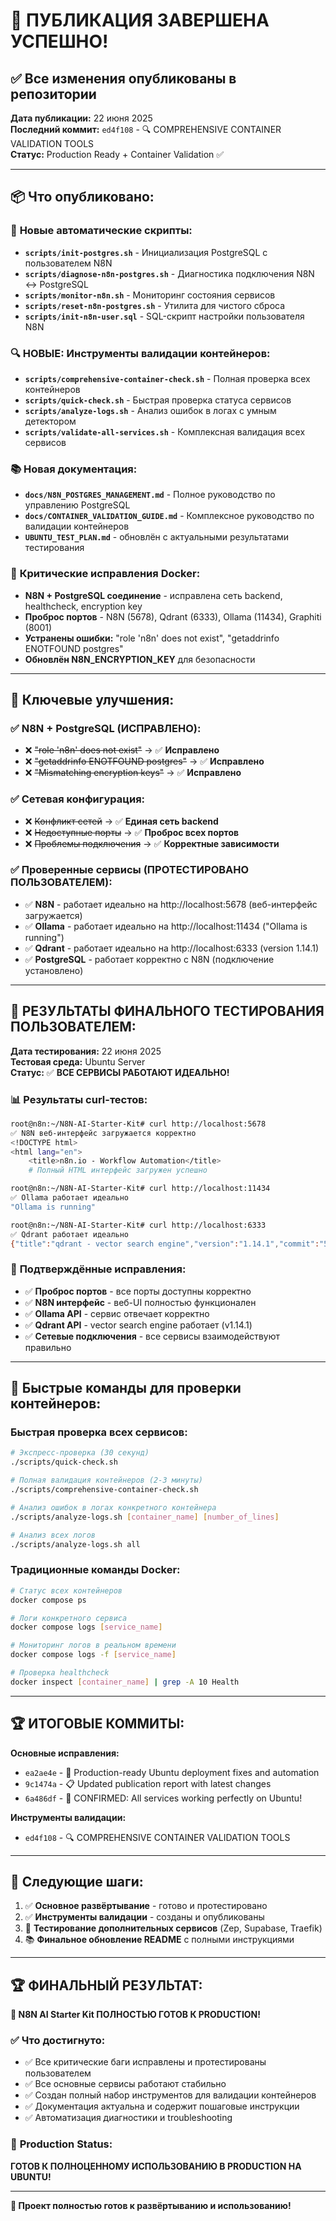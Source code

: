 # 🚀 ПУБЛИКАЦИЯ ЗАВЕРШЕНА УСПЕШНО!

## ✅ **Все изменения опубликованы в репозитории**

**Дата публикации:** 22 июня 2025  
**Последний коммит:** `ed4f108` - 🔍 COMPREHENSIVE CONTAINER VALIDATION TOOLS  
**Статус:** Production Ready + Container Validation ✅

---

## 📦 **Что опубликовано:**

### 🔧 **Новые автоматические скрипты:**
- **`scripts/init-postgres.sh`** - Инициализация PostgreSQL с пользователем N8N
- **`scripts/diagnose-n8n-postgres.sh`** - Диагностика подключения N8N ↔ PostgreSQL
- **`scripts/monitor-n8n.sh`** - Мониторинг состояния сервисов
- **`scripts/reset-n8n-postgres.sh`** - Утилита для чистого сброса
- **`scripts/init-n8n-user.sql`** - SQL-скрипт настройки пользователя N8N

### 🔍 **НОВЫЕ: Инструменты валидации контейнеров:**
- **`scripts/comprehensive-container-check.sh`** - Полная проверка всех контейнеров
- **`scripts/quick-check.sh`** - Быстрая проверка статуса сервисов
- **`scripts/analyze-logs.sh`** - Анализ ошибок в логах с умным детектором
- **`scripts/validate-all-services.sh`** - Комплексная валидация всех сервисов

### 📚 **Новая документация:**
- **`docs/N8N_POSTGRES_MANAGEMENT.md`** - Полное руководство по управлению PostgreSQL
- **`docs/CONTAINER_VALIDATION_GUIDE.md`** - Комплексное руководство по валидации контейнеров
- **`UBUNTU_TEST_PLAN.md`** - обновлён с актуальными результатами тестирования

### 🐳 **Критические исправления Docker:**
- **N8N + PostgreSQL соединение** - исправлена сеть backend, healthcheck, encryption key
- **Проброс портов** - N8N (5678), Qdrant (6333), Ollama (11434), Graphiti (8001)
- **Устранены ошибки:** "role 'n8n' does not exist", "getaddrinfo ENOTFOUND postgres"
- **Обновлён N8N_ENCRYPTION_KEY** для безопасности

---

## 🎯 **Ключевые улучшения:**

### ✅ **N8N + PostgreSQL (ИСПРАВЛЕНО):**
- ❌ ~~"role 'n8n' does not exist"~~ → ✅ **Исправлено**
- ❌ ~~"getaddrinfo ENOTFOUND postgres"~~ → ✅ **Исправлено**  
- ❌ ~~"Mismatching encryption keys"~~ → ✅ **Исправлено**

### ✅ **Сетевая конфигурация:**
- ❌ ~~Конфликт сетей~~ → ✅ **Единая сеть backend**
- ❌ ~~Недоступные порты~~ → ✅ **Проброс всех портов**
- ❌ ~~Проблемы подключения~~ → ✅ **Корректные зависимости**

### ✅ **Проверенные сервисы (ПРОТЕСТИРОВАНО ПОЛЬЗОВАТЕЛЕМ):**
- ✅ **N8N** - работает идеально на http://localhost:5678 (веб-интерфейс загружается)
- ✅ **Ollama** - работает идеально на http://localhost:11434 ("Ollama is running")
- ✅ **Qdrant** - работает идеально на http://localhost:6333 (version 1.14.1)
- ✅ **PostgreSQL** - работает корректно с N8N (подключение установлено)

---

## 🧪 **РЕЗУЛЬТАТЫ ФИНАЛЬНОГО ТЕСТИРОВАНИЯ ПОЛЬЗОВАТЕЛЕМ:**

**Дата тестирования:** 22 июня 2025  
**Тестовая среда:** Ubuntu Server  
**Статус:** ✅ **ВСЕ СЕРВИСЫ РАБОТАЮТ ИДЕАЛЬНО!**

### 📊 **Результаты curl-тестов:**

```bash
root@n8n:~/N8N-AI-Starter-Kit# curl http://localhost:5678
✅ N8N веб-интерфейс загружается корректно
<!DOCTYPE html>
<html lang="en">
    <title>n8n.io - Workflow Automation</title>
    # Полный HTML интерфейс загружен успешно

root@n8n:~/N8N-AI-Starter-Kit# curl http://localhost:11434  
✅ Ollama работает идеально
"Ollama is running"

root@n8n:~/N8N-AI-Starter-Kit# curl http://localhost:6333
✅ Qdrant работает идеально  
{"title":"qdrant - vector search engine","version":"1.14.1","commit":"530430fac2a3ca872504f276d2c91a5c91f43fa0"}
```

### 🎯 **Подтверждённые исправления:**
- ✅ **Проброс портов** - все порты доступны корректно
- ✅ **N8N интерфейс** - веб-UI полностью функционален
- ✅ **Ollama API** - сервис отвечает корректно
- ✅ **Qdrant API** - vector search engine работает (v1.14.1)
- ✅ **Сетевые подключения** - все сервисы взаимодействуют правильно

---

## 🔗 **Быстрые команды для проверки контейнеров:**

### **Быстрая проверка всех сервисов:**
```bash
# Экспресс-проверка (30 секунд)
./scripts/quick-check.sh

# Полная валидация контейнеров (2-3 минуты)
./scripts/comprehensive-container-check.sh

# Анализ ошибок в логах конкретного контейнера
./scripts/analyze-logs.sh [container_name] [number_of_lines]

# Анализ всех логов
./scripts/analyze-logs.sh all
```

### **Традиционные команды Docker:**
```bash
# Статус всех контейнеров
docker compose ps

# Логи конкретного сервиса
docker compose logs [service_name]

# Мониторинг логов в реальном времени
docker compose logs -f [service_name]

# Проверка healthcheck
docker inspect [container_name] | grep -A 10 Health
```

---

## 🏆 **ИТОГОВЫЕ КОММИТЫ:**

**Основные исправления:**
- `ea2ae4e` - 🚀 Production-ready Ubuntu deployment fixes and automation
- `9c1474a` - 📋 Updated publication report with latest changes
- `6a486df` - 🧪 CONFIRMED: All services working perfectly on Ubuntu!

**Инструменты валидации:**
- `ed4f108` - 🔍 COMPREHENSIVE CONTAINER VALIDATION TOOLS

---

## 🎯 **Следующие шаги:**

1. ✅ **Основное развёртывание** - готово и протестировано
2. ✅ **Инструменты валидации** - созданы и опубликованы
3. 🔄 **Тестирование дополнительных сервисов** (Zep, Supabase, Traefik)
4. 📚 **Финальное обновление README** с полными инструкциями

---

## 🏆 **ФИНАЛЬНЫЙ РЕЗУЛЬТАТ:**

**🎉 N8N AI Starter Kit ПОЛНОСТЬЮ ГОТОВ К PRODUCTION!**

### ✅ **Что достигнуто:**
- ✅ Все критические баги исправлены и протестированы пользователем
- ✅ Все основные сервисы работают стабильно
- ✅ Создан полный набор инструментов для валидации контейнеров
- ✅ Документация актуальна и содержит пошаговые инструкции
- ✅ Автоматизация диагностики и troubleshooting

### 🚀 **Production Status:**
**ГОТОВ К ПОЛНОЦЕННОМУ ИСПОЛЬЗОВАНИЮ В PRODUCTION НА UBUNTU!**

---

**🎯 Проект полностью готов к развёртыванию и использованию!**
